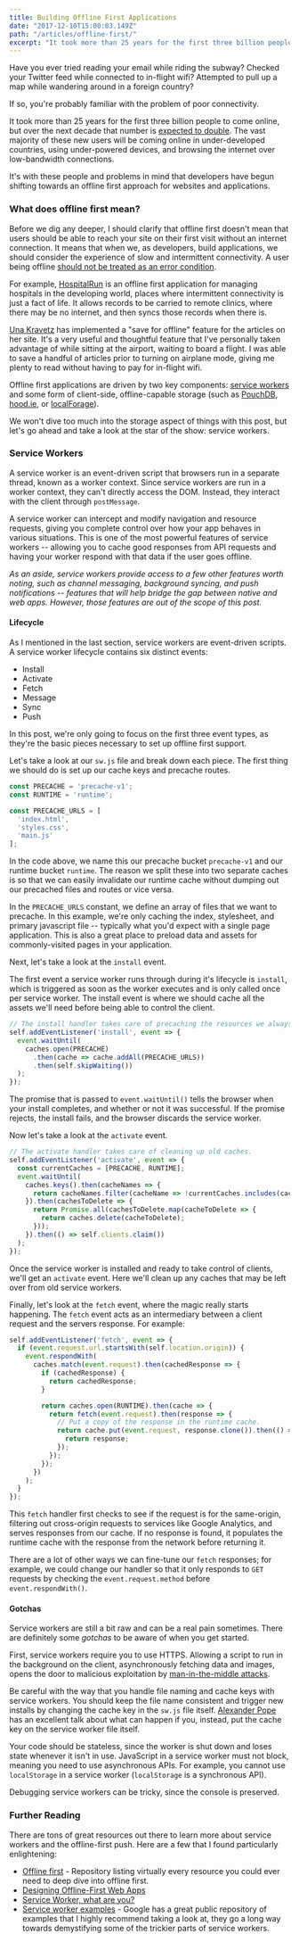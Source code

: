 ```yaml
---
title: Building Offline First Applications
date: "2017-12-10T15:00:03.149Z"
path: "/articles/offline-first/"
excerpt: "It took more than 25 years for the first three billion people to come online, but over the next decade that number is expected to double. It's with these people and problems in mind that developers have begun shifting towards an offline first approach for websites and applications."
---
```


Have you ever tried reading your email while riding the subway? Checked your Twitter feed while connected to in-flight wifi? Attempted to pull up a map while wandering around in a foreign country?

If so, you're probably familiar with the problem of poor connectivity.

It took more than 25 years for the first three billion people to come online, but over the next decade that number is [expected to double](http://next3b.com/the-next-3-billion/). The vast majority of these new users will be coming online in under-developed countries, using under-powered devices, and browsing the internet over low-bandwidth connections.

It's with these people and problems in mind that developers have begun shifting towards an offline first approach for websites and applications.

### What does offline first mean?

Before we dig any deeper, I should clarify that offline first doesn't mean that users should be able to reach your site on their first visit without an internet connection. It means that when we, as developers, build applications, we should consider the experience of slow and intermittent connectivity. A user being offline [should not be treated as an error condition](https://alistapart.com/article/offline-first#section5).

For example, [HospitalRun](http://hospitalrun.io/) is an offline first application for managing hospitals in the developing world, places where intermittent connectivity is just a fact of life. It allows records to be carried to remote clinics, where there may be no internet, and then syncs those records when there is.

[Una Kravetz](https://una.im/save-offline/) has implemented a "save for offline" feature for the articles on her site. It's a very useful and thoughtful feature that I've personally taken advantage of while sitting at the airport, waiting to board a flight. I was able to save a handful of articles prior to turning on airplane mode, giving me plenty to read without having to pay for in-flight wifi.

Offline first applications are driven by two key components: [service workers](https://developer.mozilla.org/en-US/docs/Web/API/Service_Worker_API) and some form of client-side, offline-capable storage (such as [PouchDB](https://pouchdb.com/), [hood.ie](https://hood.ie), or [localForage](https://localforage.github.io/localForage/)).

We won't dive too much into the storage aspect of things with this post, but let's go ahead and take a look at the star of the show: service workers.

### Service Workers

A service worker is an event-driven script that browsers run in a separate thread, known as a worker context. Since service workers are run in a worker context, they can't directly access the DOM. Instead, they interact with the client through `postMessage`.

A service worker can intercept and modify navigation and resource requests, giving you complete control over how your app behaves in various situations. This is one of the most powerful features of service workers -- allowing you to cache good responses from API requests and having your worker respond with that data if the user goes offline.

*As an aside, service workers provide access to a few other features worth noting, such as channel messaging, background syncing, and push notifications -- features that will help bridge the gap between native and web apps. However, those features are out of the scope of this post.*

#### Lifecycle

As I mentioned in the last section, service workers are event-driven scripts. A service worker lifecycle contains six distinct events:

- Install
- Activate
- Fetch
- Message
- Sync
- Push

In this post, we're only going to focus on the first three event types, as they're the basic pieces necessary to set up offline first support.

Let's take a look at our `sw.js` file and break down each piece. The first thing we should do is set up our cache keys and precache routes.

```js
const PRECACHE = 'precache-v1';
const RUNTIME = 'runtime';

const PRECACHE_URLS = [
  'index.html',
  'styles.css',
  'main.js'
];
```

In the code above, we name this our precache bucket `precache-v1` and our runtime bucket `runtime`. The reason we split these into two separate caches is so that we can easily invalidate our runtime cache without dumping out our precached files and routes or vice versa.

In the `PRECACHE_URLS` constant, we define an array of files that we want to precache. In this example, we're only caching the index, stylesheet, and primary javascript file -- typically what you'd expect with a single page application. This is also a great place to preload data and assets for commonly-visited pages in your application. 

Next, let's take a look at the `install` event.

The first event a service worker runs through during it's lifecycle is `install`, which is triggered as soon as the worker executes and is only called once per service worker. The install event is where we should cache all the assets we'll need before being able to control the client.

```js
// The install handler takes care of precaching the resources we always need.
self.addEventListener('install', event => {
  event.waitUntil(
    caches.open(PRECACHE)
      .then(cache => cache.addAll(PRECACHE_URLS))
      .then(self.skipWaiting())
  );
});
```

The promise that is passed to `event.waitUntil()` tells the browser when your install completes, and whether or not it was successful. If the promise rejects, the install fails, and the browser discards the service worker.

Now let's take a look at the `activate` event.

```js
// The activate handler takes care of cleaning up old caches.
self.addEventListener('activate', event => {
  const currentCaches = [PRECACHE, RUNTIME];
  event.waitUntil(
    caches.keys().then(cacheNames => {
      return cacheNames.filter(cacheName => !currentCaches.includes(cacheName));
    }).then(cachesToDelete => {
      return Promise.all(cachesToDelete.map(cacheToDelete => {
        return caches.delete(cacheToDelete);
      }));
    }).then(() => self.clients.claim())
  );
});
```

Once the service worker is installed and ready to take control of clients, we'll get an `activate` event. Here we'll clean up any caches that may be left over from old service workers.

Finally, let's look at the `fetch` event, where the magic really starts happening. The `fetch` event acts as an intermediary between a client request and the servers response. For example:


```js
self.addEventListener('fetch', event => {
  if (event.request.url.startsWith(self.location.origin)) {
    event.respondWith(
      caches.match(event.request).then(cachedResponse => {
        if (cachedResponse) {
          return cachedResponse;
        }

        return caches.open(RUNTIME).then(cache => {
          return fetch(event.request).then(response => {
            // Put a copy of the response in the runtime cache.
            return cache.put(event.request, response.clone()).then(() => {
              return response;
            });
          });
        });
      })
    );
  }
});
```

This `fetch` handler first checks to see if the request is for the same-origin, filtering out cross-origin requests to services like Google Analytics, and serves responses from our cache. If no response is found, it populates the runtime cache with the response from the network before returning it.

There are a lot of other ways we can fine-tune our `fetch` responses; for example, we could change our handler so that it only responds to `GET` requests by checking the `event.request.method` before `event.respondWith()`. 

#### Gotchas

Service workers are still a bit raw and can be a real pain sometimes. There are definitely some _gotchas_ to be aware of when you get started.

First, service workers require you to use HTTPS. Allowing a script to run in the background on the client, asynchronously fetching data and images, opens the door to malicious exploitation by [man-in-the-middle attacks](https://www.veracode.com/security/man-middle-attack). 

Be careful with the way that you handle file naming and cache keys with service workers. You should keep the file name consistent and trigger new installs by changing the cache key in the `sw.js` file itself. [Alexander Pope](https://www.youtube.com/watch?v=CPP9ew4Co0M) has an excellent talk about what can happen if you, instead, put the cache key on the service worker file itself.

Your code should be stateless, since the worker is shut down and loses state whenever it isn't in use. JavaScript in a service worker must not block, meaning you need to use asynchronous APIs. For example, you cannot use `localStorage` in a service worker (`localStorage` is a synchronous API).

Debugging service workers can be tricky, since the console is preserved.

### Further Reading
There are tons of great resources out there to learn more about service workers and the offline-first push. Here are a few that I found particularly enlightening:

- [Offline first](https://github.com/pazguille/offline-first) - Repository listing virtually every resource you could ever need to deep dive into offline first.
- [Designing Offline-First Web Apps](https://alistapart.com/article/offline-first)
- [Service Worker, what are you?](https://medium.com/@kosamari/service-worker-what-are-you-ca0f8df92b65)
- [Service worker examples](https://github.com/GoogleChrome/samples/tree/gh-pages/service-worker) - Google has a great public repository of examples that I highly recommend taking a look at, they go a long way towards demystifying some of the trickier parts of service workers.
